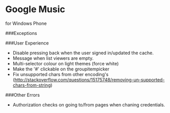 Google Music
=============
for Windows Phone

###Exceptions


###User Experience
- Disable pressing back when the user signed in/updated the cache.
- Message when list viewers are empty.
- Multi-selector colour on light themes (force white)
- Make the '#' clickable on the groupitempicker
- Fix unsupported chars from other encoding's (http://stackoverflow.com/questions/15175748/removing-un-supported-chars-from-string)


###Other Errors
- Authorization checks on going to/from pages when chaning credentials.
